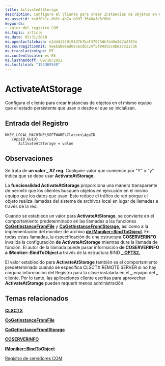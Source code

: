 ```yaml
---
title: ActivateAtStorage
description: Configura el cliente para crear instancias de objetos en el mismo equipo que el estado persistente que usan o desde el que se inicializan.
ms.assetid: bc0f0c1c-dbfc-4b7a-b897-3646afe3f6bb
keywords:
- valor del registro COM
ms.topic: article
ms.date: 05/31/2018
ms.openlocfilehash: e2ddd1330191d7b7baf37973dbfb40e267a2f87e
ms.sourcegitcommit: 9eebab0ead09cecdbc24f5f84d56c8b6a7c22736
ms.translationtype: MT
ms.contentlocale: es-ES
ms.lasthandoff: 09/10/2021
ms.locfileid: "124369540"
---
```

# <a name="activateatstorage"></a>ActivateAtStorage

Configura el cliente para crear instancias de objetos en el mismo equipo que el estado persistente que usan o desde el que se inicializan.

## <a name="registry-entry"></a>Entrada del Registro

```
HKEY_LOCAL_MACHINE\SOFTWARE\Classes\AppID
   {AppID_GUID}
      ActivateAtStorage = value
```

## <a name="remarks"></a>Observaciones

Se trata de **un valor \_ SZ reg.** Cualquier valor que comience por "Y" o "y" indica que se debe usar **ActivateAtStorage.**

La **funcionalidad ActivateAtStorage** proporciona una manera transparente de permitir que los clientes busquen objetos en ejecución en el mismo equipo que los datos que usan. Esto reduce el tráfico de red porque el objeto realiza llamadas del sistema de archivos local en lugar de llamadas a través de la red.

Cuando se establece un valor para **ActivateAtStorage**, se convierte en el comportamiento predeterminado en las llamadas a las funciones [**CoGetInstanceFromFile**](/windows/desktop/api/Objbase/nf-objbase-cogetinstancefromfile) y [**CoGetInstanceFromIStorage,**](/windows/desktop/api/Objbase/nf-objbase-cogetinstancefromistorage) así como a la implementación del moniker de archivo [**de IMoniker::BindToObject**](/windows/desktop/api/ObjIdl/nf-objidl-imoniker-bindtoobject). En todas estas llamadas, la especificación de una estructura [**COSERVERINFO**](/windows/win32/api/objidlbase/ns-objidlbase-coserverinfo) invalida la configuración **de ActivateAtStorage** mientras dure la llamada de función. El autor de la llamada puede pasar información **de COSERVERINFO** **a IMoniker::BindToObject a** través de la estructura BIND [**\_ OPTS2.**](/windows/win32/api/objidl/ns-objidl-bind_opts2~r1)

El valor establecido para **ActivateAtStorage** también es el comportamiento predeterminado cuando se especifica CLSCTX REMOTE SERVER si no hay ninguna información del Registro para la clase instalada en el \_ equipo del \_ cliente. Por lo tanto, las aplicaciones cliente escritas para aprovechar **ActivateAtStorage** pueden requerir menos administración.

## <a name="related-topics"></a>Temas relacionados

<dl> <dt>

[**CLSCTX**](/windows/win32/api/wtypesbase/ne-wtypesbase-clsctx)
</dt> <dt>

[**CoGetInstanceFromFile**](/windows/desktop/api/Objbase/nf-objbase-cogetinstancefromfile)
</dt> <dt>

[**CoGetInstanceFromIStorage**](/windows/desktop/api/Objbase/nf-objbase-cogetinstancefromistorage)
</dt> <dt>

[**COSERVERINFO**](/windows/win32/api/objidlbase/ns-objidlbase-coserverinfo)
</dt> <dt>

[**IMoniker::BindToObject**](/windows/desktop/api/ObjIdl/nf-objidl-imoniker-bindtoobject)
</dt> <dt>

[Registro de servidores COM](registering-com-servers.md)
</dt> </dl>

 

 